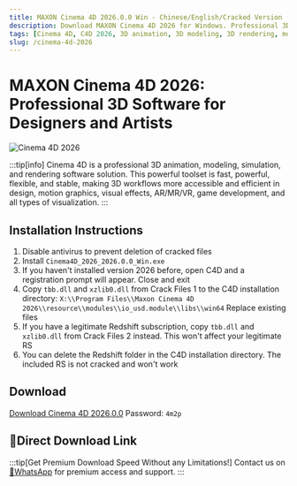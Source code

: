 ```yaml
---
title: MAXON Cinema 4D 2026.0.0 Win - Chinese/English/Cracked Version
description: Download MAXON Cinema 4D 2026 for Windows. Professional 3D animation, modeling, simulation and rendering software.
tags: [Cinema 4D, C4D 2026, 3D animation, 3D modeling, 3D rendering, motion graphics, visual effects, VFX, AR, VR, game development, visualization]
slug: /cinema-4d-2026
---
```


# MAXON Cinema 4D 2026: Professional 3D Software for Designers and Artists

![Cinema 4D 2026](https://www.gfxcamp.com/wp-content/uploads/2025/09/Cinema-4D-2026.jpg)

:::tip[info]
Cinema 4D is a professional 3D animation, modeling, simulation, and rendering software solution. This powerful toolset is fast, powerful, flexible, and stable, making 3D workflows more accessible and efficient in design, motion graphics, visual effects, AR/MR/VR, game development, and all types of visualization.
:::

## Installation Instructions

1. Disable antivirus to prevent deletion of cracked files
2. Install `Cinema4D_2026_2026.0.0_Win.exe`
3. If you haven't installed version 2026 before, open C4D and a registration prompt will appear. Close and exit
4. Copy `tbb.dll` and `xzlib0.dll` from Crack Files 1 to the C4D installation directory:
   `X:\\Program Files\\Maxon Cinema 4D 2026\\resource\\modules\\io_usd.module\\libs\\win64`
   Replace existing files
5. If you have a legitimate Redshift subscription, copy `tbb.dll` and `xzlib0.dll` from Crack Files 2 instead. This won't affect your legitimate RS
6. You can delete the Redshift folder in the C4D installation directory. The included RS is not cracked and won't work

## Download



[Download Cinema 4D 2026.0.0](https://pan.baidu.com/s/1Mp_yDbFdyMIHw8Yc5aoMyA?pwd=4m2p) 
Password: `4m2p`

 ## 🚀Direct Download Link
:::tip[Get Premium Download Speed Without any Limitations!]
Contact us on [💬WhatsApp](https://wa.me/+8613237610083) for premium  access and support.
:::